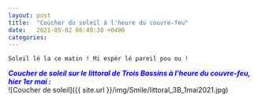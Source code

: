 ```yaml
---
layout: post
title:  "Coucher du soleil à l'heure du couvre-feu"
date:   2021-05-02 08:40:30 +0400
categories: 
---
```


`Soleil lé la ce matin ! Mi espèr lé pareil pou ou !` 

<span style="color: blue">***Coucher de soleil sur le littoral de Trois Bassins à l'heure du couvre-feu, hier 1er mai :***</span>
<br>
![Coucher de soleil]({{ site.url }}/img/Smile/littoral_3B_1mai2021.jpg)